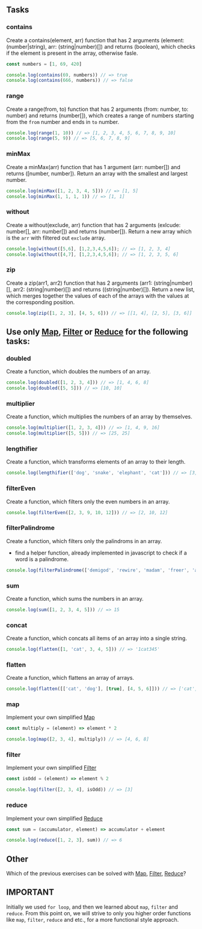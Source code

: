 ## Tasks

### contains
Create a contains(element, arr) function that has 2 arguments (element: (number|string), arr: (string|number)[]) and returns (boolean), which
checks if the element is present in the array, otherwise fasle.

```js
const numbers = [1, 69, 420]

console.log(contains(69, numbers)) // => true
console.log(contains(666, numbers)) // => false
```

### range
Create a range(from, to) function that has 2 arguments (from: number, to: number) and returns (number[]), which
creates a range of numbers starting from the `from` number and ends in `to` number.

```js
console.log(range(1, 10)) // => [1, 2, 3, 4, 5, 6, 7, 8, 9, 10]
console.log(range(5, 9)) // => [5, 6, 7, 8, 9]
```

### minMax
Create a minMax(arr) function that has 1 argument (arr: number[]) and returns ([number, number]).
Return an array with the smallest and largest number.

```js
console.log(minMax([1, 2, 3, 4, 5])) // => [1, 5]
console.log(minMax(1, 1, 1, 1)) // => [1, 1]
```

### without
Create a without(exclude, arr) function that has 2 arguments (exlcude: number[], arr: number[]) and returns (number[]).
Return a new array which is the `arr` with filtered out `exclude` array.

```js
console.log(without([5,6], [1,2,3,4,5,6]); // => [1, 2, 3, 4]
console.log(without([4,7], [1,2,3,4,5,6]); // => [1, 2, 3, 5, 6]
```

### zip
Create a zip(arr1, arr2) function that has 2 arguments (arr1: (string|number)[], arr2: (string|number)[]) and returns ((string|number)[]).
Return a new list, which merges together the values of each of the arrays with the values at the corresponding position.

```js
console.log(zip([1, 2, 3], [4, 5, 6])) // => [[1, 4], [2, 5], [3, 6]]
```

## Use only [Map][map], [Filter][filter] or [Reduce][reduce] for the following tasks:

### doubled
Create a function, which doubles the numbers of an array.

```js
console.log(doubled([1, 2, 3, 4])) // => [1, 4, 6, 8]
console.log(doubled([5, 5])) // => [10, 10]
```

### multiplier
Create a function, which multiplies the numbers of an array by themselves.

```js
console.log(multiplier([1, 2, 3, 4])) // => [1, 4, 9, 16]
console.log(multiplier([5, 5])) // => [25, 25]
```

### lengthifier
Create a function, which transforms elements of an array to their length.

```js
console.log(lengthifier(['dog', 'snake', 'elephant', 'cat'])) // => [3, 5, 7, 3]
```

### filterEven
Create a function, which filters only the even numbers in an array.

```js
console.log(filterEven([2, 3, 9, 10, 12])) // => [2, 10, 12]
```

### filterPalindrome
Create a function, which filters only the palindroms in an array.
- find a helper function, already implemented in javascript to check if a word is a palindrome.

```js
console.log(filterPalindrome(['demigod', 'rewire', 'madam', 'freer', 'anutforajaroftuna', 'kiosk'])) // => ['madam', 'anutforajaroftuna']
```

### sum
Create a function, which sums the numbers in an array.

```js
console.log(sum([1, 2, 3, 4, 5])) // => 15
```

### concat
Create a function, which concats all items of an array into a single string.

```js
console.log(flatten([1, 'cat', 3, 4, 5])) // => '1cat345'
```

### flatten
Create a function, which flattens an array of arrays.

```js
console.log(flatten([['cat', 'dog'], [true], [4, 5, 6]])) // => ['cat', 'dog', true, 4, 5, 6]
```

### map
Implement your own simplified [Map][map]
```js
const multiply = (element) => element * 2

console.log(map([2, 3, 4], multiply)) // => [4, 6, 8]
```

### filter
Implement your own simplified [Filter][filter]
```js
const isOdd = (element) => element % 2

console.log(filter([2, 3, 4], isOdd)) // => [3]
```

### reduce
Implement your own simplified [Reduce][reduce]
```js
const sum = (accumulator, element) => accumulator + element

console.log(reduce([1, 2, 3], sum)) // => 6
```

## Other
Which of the previous exercises can be solved with [Map][map], [Filter][filter], [Reduce][reduce]?

## IMPORTANT
Initially we used `for loop`, and then we learned about `map`, `filter` and `reduce`. From
this point on, we will strive to only you higher order functions like `map`,
`filter`, `reduce` and etc., for a more functional style approach.

[map]: https://developer.mozilla.org/en-US/docs/Web/JavaScript/Reference/Global_Objects/Array/map
[filter]: https://developer.mozilla.org/en-US/docs/Web/JavaScript/Reference/Global_Objects/Array/filter
[reduce]: https://developer.mozilla.org/en-US/docs/Web/JavaScript/Reference/Global_Objects/Array/Reduce
